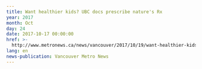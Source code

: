 ```yaml
---
title: Want healthier kids? UBC docs prescribe nature's Rx
year: 2017
month: Oct
day: 24
date: 2017-10-17 00:00:00
href: >-
  http://www.metronews.ca/news/vancouver/2017/10/19/want-healthier-kids-ubc-docs-prescribe-nature-s-rx.html
lang: en
news-publication: Vancouver Metro News
---
```


